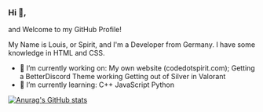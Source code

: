 ### Hi 👋,

and Welcome to my GitHub Profile!

My Name is Louis, or Spirit, and I'm a Developer from Germany. I have some knowledge in HTML and CSS.

- 🔭 I’m currently working on:
  My own website (codedotspirit.com);
  Getting a BetterDiscord Theme working
  Getting out of Silver in Valorant
- 🌱 I’m currently learning:
  C++
  JavaScript
  Python
  
[![Anurag's GitHub stats](https://github-readme-stats.vercel.app/api?username=SpiritLetsPlays)](https://github.com/anuraghazra/github-readme-stats)
